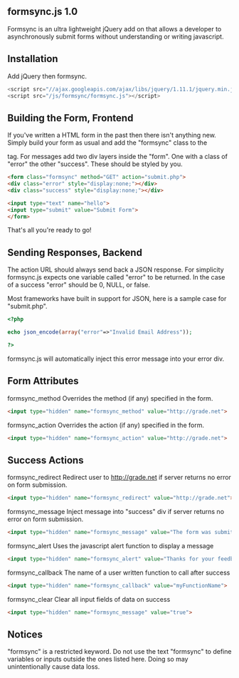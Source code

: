 formsync.js 1.0
-----------------------------
Formsync is an ultra lightweight jQuery add on that allows a developer to asynchronously submit forms without understanding or writing javascript.

Installation
-----------------------------
Add jQuery then formsync.

```javascript
<script src="//ajax.googleapis.com/ajax/libs/jquery/1.11.1/jquery.min.js"></script>
<script src="/js/formsync/formsync.js"></script>
```

Building the Form, Frontend
-----------------------------
If you've written a HTML form in the past then there isn't anything new. Simply build your form as usual and add the "formsync" class to the <form> tag. For messages add two div layers inside the "form". One with a class of "error" the other "success". These should be styled by you. 

```HTML
<form class="formsync" method="GET" action="submit.php">
<div class="error" style="display:none;"></div>
<div class="success" style="display:none;"></div>

<input type="text" name="hello">
<input type="submit" value="Submit Form">
</form>
```

That's all you're ready to go!



Sending Responses, Backend
-----------------------------
The action URL should always send back a JSON response. For simplicity formsync.js expects one variable called "error" to be returned. In the case of a success "error" should be 0, NULL, or false.

Most frameworks have built in support for JSON, here is a sample case for "submit.php".
```php
<?php

echo json_encode(array("error"=>"Invalid Email Address"));

?>
```

formsync.js will automatically inject this error message into your error div.


Form Attributes
-----------------------------
formsync_method
Overrides the method (if any) specified in the form.
```HTML
<input type="hidden" name="formsync_method" value="http://grade.net">
```

formsync_action
Overrides the action (if any) specified in the form.
```HTML
<input type="hidden" name="formsync_action" value="http://grade.net">
```


Success Actions 
-----------------------------
formsync_redirect
Redirect user to http://grade.net if server returns no error on form submission.
```HTML
<input type="hidden" name="formsync_redirect" value="http://grade.net">
```

formsync_message
Inject message into "success" div if server returns no error on form submission.
```HTML
<input type="hidden" name="formsync_message" value="The form was submitted successfully.">
```

formsync_alert
Uses the javascript alert function to display a message
```HTML
<input type="hidden" name="formsync_alert" value="Thanks for your feedback.">
```

formsync_callback
The name of a user written function to call after success
```HTML
<input type="hidden" name="formsync_callback" value="myFunctionName">
```

formsync_clear
Clear all input fields of data on success
```HTML
<input type="hidden" name="formsync_message" value="true">
```

Notices
----------------------------
"formsync" is a restricted keyword.
Do not use the text "formsync" to define variables or inputs outside the ones listed here.
Doing so may unintentionally cause data loss.
